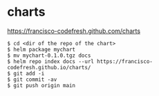 # charts
https://francisco-codefresh.github.com/charts

```
$ cd <dir of the repo of the chart>
$ helm package mychart
$ mv mychart-0.1.0.tgz docs
$ helm repo index docs --url https://francisco-codefresh.github.io/charts/
$ git add -i
$ git commit -av
$ git push origin main
```
